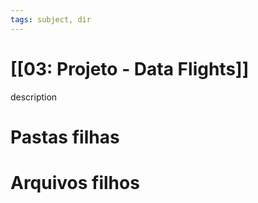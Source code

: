 ```yaml
---
tags: subject, dir
---
```


# [[03: Projeto - Data Flights]]

description

# Pastas filhas



# Arquivos filhos


